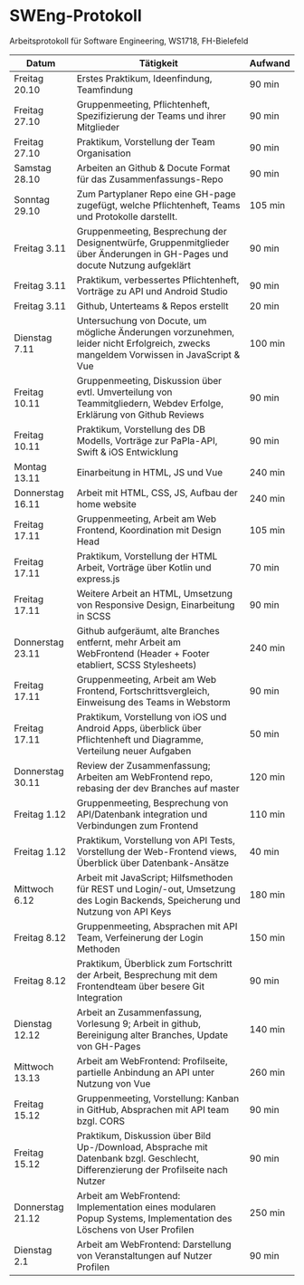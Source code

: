 SWEng-Protokoll
=================

Arbeitsprotokoll für Software Engineering, WS1718, FH-Bielefeld

| Datum            | Tätigkeit                                                                                                                             | Aufwand  |
| ---------------- | ------------------------------------------------------------------------------------------------------------------------------------- | -------- |
| Freitag 20.10    | Erstes Praktikum, Ideenfindung, Teamfindung                                                                                           | 90 min   |
| Freitag 27.10    | Gruppenmeeting, Pflichtenheft, Spezifizierung der Teams und ihrer Mitglieder                                                          | 90 min   |
| Freitag 27.10    | Praktikum, Vorstellung der Team Organisation                                                                                          | 90 min   |
| Samstag 28.10    | Arbeiten an Github & Docute Format für das Zusammenfassungs-Repo                                                                      | 90 min   |
| Sonntag 29.10    | Zum Partyplaner Repo eine GH-page zugefügt, welche Pflichtenheft, Teams und Protokolle darstellt.                                     | 105 min  |
| Freitag 3.11     | Gruppenmeeting, Besprechung der Designentwürfe, Gruppenmitglieder über Änderungen in GH-Pages und docute Nutzung aufgeklärt           | 90 min   |
| Freitag 3.11     | Praktikum, verbessertes Pflichtenheft, Vorträge zu API und Android Studio                                                             | 90 min   |
| Freitag 3.11     | Github, Unterteams & Repos erstellt                                                                                                   | 20 min   |
| Dienstag 7.11    | Untersuchung von Docute, um mögliche Änderungen vorzunehmen, leider nicht Erfolgreich, zwecks mangeldem Vorwissen in JavaScript & Vue | 100 min  |
| Freitag 10.11    | Gruppenmeeting, Diskussion über evtl. Umverteilung von Teammitgliedern, Webdev Erfolge, Erklärung von Github Reviews                  | 90 min   |
| Freitag 10.11    | Praktikum, Vorstellung des DB Modells, Vorträge zur PaPla-API, Swift & iOS Entwicklung                                                | 90 min   |
| Montag 13.11     | Einarbeitung in HTML, JS und Vue                                                                                                      | 240 min  |
| Donnerstag 16.11 | Arbeit mit HTML, CSS, JS, Aufbau der home website                                                                                     | 240 min  |
| Freitag 17.11    | Gruppenmeeting, Arbeit am Web Frontend, Koordination mit Design Head                                                                  | 105 min  |
| Freitag 17.11    | Praktikum, Vorstellung der HTML Arbeit, Vorträge über Kotlin und express.js                                                           | 70 min   |
| Freitag 17.11    | Weitere Arbeit an HTML, Umsetzung von Responsive Design, Einarbeitung in SCSS                                                         | 90 min   |
| Donnerstag 23.11 | Github aufgeräumt, alte Branches entfernt, mehr Arbeit am WebFrontend (Header + Footer etabliert, SCSS Stylesheets)                   | 240 min  |
| Freitag 17.11    | Gruppenmeeting, Arbeit am Web Frontend, Fortschrittsvergleich, Einweisung des Teams in Webstorm                                       | 90 min   |
| Freitag 17.11    | Praktikum, Vorstellung von iOS und Android Apps, überblick über Pflichtenheft und Diagramme, Verteilung neuer Aufgaben                | 50 min   |
| Donnerstag 30.11 | Review der Zusammenfassung; Arbeiten am WebFrontend repo, rebasing der dev Branches auf master                                        | 120 min  |
| Freitag 1.12     | Gruppenmeeting, Besprechung von API/Datenbank integration und Verbindungen zum Frontend                                               | 110 min  |
| Freitag 1.12     | Praktikum, Vorstellung von API Tests, Vorstellung der Web-Frontend views, Überblick über Datenbank-Ansätze                            | 40 min   |
| Mittwoch 6.12    | Arbeit mit JavaScript; Hilfsmethoden für REST und Login/-out, Umsetzung des Login Backends, Speicherung und Nutzung von API Keys      | 180 min  |
| Freitag 8.12     | Gruppenmeeting, Absprachen mit API Team, Verfeinerung der Login Methoden                                                              | 150 min  |
| Freitag 8.12     | Praktikum, Überblick zum Fortschritt der Arbeit, Besprechung mit dem Frontendteam über besere Git Integration                         | 90 min   |
| Dienstag 12.12   | Arbeit an Zusammenfassung, Vorlesung 9; Arbeit in github, Bereinigung alter Branches, Update von GH-Pages                             | 140 min  |
| Mittwoch 13.13   | Arbeit am WebFrontend: Profilseite, partielle Anbindung an API unter Nutzung von Vue                                                  | 260 min  |
| Freitag 15.12    | Gruppenmeeting, Vorstellung: Kanban in GitHub, Absprachen mit API team bzgl. CORS                                                     |  90 min  |
| Freitag 15.12    | Praktikum, Diskussion über Bild Up-/Download, Absprache mit Datenbank bzgl. Geschlecht, Differenzierung der Profilseite nach Nutzer   |  90 min  |
| Donnerstag 21.12 | Arbeit am WebFrontend: Implementation eines modularen Popup Systems, Implementation des Löschens von User Profilen                    | 250 min  |
| Dienstag 2.1     | Arbeit am WebFrontend: Darstellung von Veranstaltungen auf Nutzer Profilen                                                            |  90 min  |
